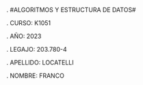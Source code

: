 . #ALGORITMOS Y ESTRUCTURA DE DATOS# 

. CURSO: K1051

. AÑO: 2023

. LEGAJO: 203.780-4

. APELLIDO: LOCATELLI 

. NOMBRE: FRANCO 
